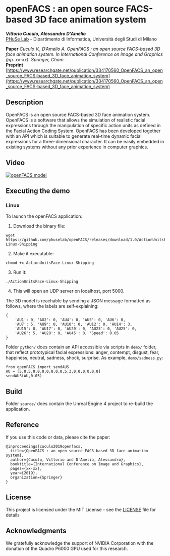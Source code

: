 

# openFACS : an open source FACS-based 3D face animation system

***Vittorio Cuculo, Alessandro D'Amelio***  
[PHuSe Lab](https://phuselab.di.unimi.it) - Dipartimento di Informatica, Università degli Studi di Milano  

**Paper** *Cuculo V., D’Amelio A. OpenFACS : an open source FACS-based 3D face animation system. In International Conference on Image and Graphics (pp. xx-xx). Springer, Cham.*  
**Preprint** [https://www.researchgate.net/publication/334170560_OpenFACS_an_open_source_FACS-based_3D_face_animation_system](https://www.researchgate.net/publication/334170560_OpenFACS_an_open_source_FACS-based_3D_face_animation_system)

## Description 
OpenFACS is an open source FACS-based 3D face animation system. OpenFACS is a software that allows the simulation of realistic facial expressions through the manipulation of specific action units as defined in the Facial Action Coding System. OpenFACS has been developed together with an API which is suitable to generate real-time dynamic facial expressions for a three-dimensional character. It can be easily embedded in existing systems without any prior experience in computer graphics.

## Video
[![openFACS model](https://img.youtube.com/vi/fzMYU-9qYaw/0.jpg)](https://www.youtube.com/watch?v=fzMYU-9qYaw "openFACS model")

## Executing the demo

### Linux
To launch the openFACS application:

1. Download the binary file:
```
wget https://github.com/phuselab/openFACS/releases/download/1.0/ActionUnitsFace-Linux-Shipping
```
2. Make it executable:
```
chmod +x ActionUnitsFace-Linux-Shipping
```
3. Run it:
```
./ActionUnitsFace-Linux-Shipping
```
4. This will open an UDP server on localhost, port 5000.

The 3D model is reachable by sending a JSON message formatted as follows, where the labels are self-explaining:
```
{
    'AU1': 0, 'AU2': 0, 'AU4': 0, 'AU5': 0, 'AU6': 0,
    'AU7': 5, 'AU9': 0, 'AU10': 0, 'AU12': 0, 'AU14': 3,
    'AU15': 0, 'AU17': 0, 'AU20': 0, 'AU23': 0, 'AU25': 0,
    'AU26': 5, 'AU28': 0, 'AU45': 0, 'Speed': 0.05
}
```

Folder `python/` does contain an API accessible via scripts in `demo/` folder, that reflect prototypical facial expressions: anger, contempt, disgust, fear, happiness, neutral, sadness, shock, surprise.
As example, `demo/sadness.py`:

    from openFACS import sendAUS
    AU = [5,0,5,0,0,0,0,0,0,0,5,3,0,0,0,0,0,0]
    sendAUS(AU,0.05)

## Build
Folder `source/` does contain the Unreal Engine 4 project to re-build the application.

## Reference

If you use this code or data, please cite the paper:
```
@inproceedings{cuculo2019openfacs,
  title={OpenFACS : an open source FACS-based 3D face animation system},
  author={Cuculo, Vittorio and D'Amelio, Alessandro},
  booktitle={International Conference on Image and Graphics},
  pages={xx-xx},
  year={2019},
  organization={Springer}
}
```

## License

This project is licensed under the MIT License - see the [LICENSE](LICENSE) file for details

## Acknowledgments

We gratefully acknowledge the support of NVIDIA Corporation with the donation of the Quadro P6000 GPU used for this research.


